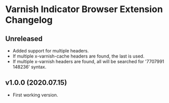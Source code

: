 # Varnish Indicator Browser Extension Changelog

## Unreleased

-   Added support for multiple headers.
-   If multiple x-varnish-cache headers are found, the last is used.
-   If multiple x-varnish headers are found, all will be searched for '7707991 148236' syntax.

## v1.0.0 (2020.07.15)

-   First working version.

